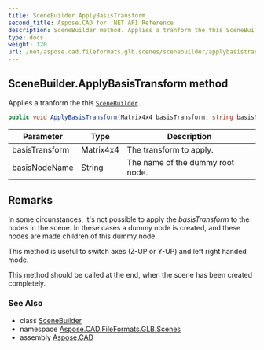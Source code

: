 ```yaml
---
title: SceneBuilder.ApplyBasisTransform
second_title: Aspose.CAD for .NET API Reference
description: SceneBuilder method. Applies a tranform the this SceneBuilder
type: docs
weight: 120
url: /net/aspose.cad.fileformats.glb.scenes/scenebuilder/applybasistransform/
---
```

## SceneBuilder.ApplyBasisTransform method

Applies a tranform the this [`SceneBuilder`](../).

```csharp
public void ApplyBasisTransform(Matrix4x4 basisTransform, string basisNodeName = "BasisTransform")
```

| Parameter | Type | Description |
| --- | --- | --- |
| basisTransform | Matrix4x4 | The transform to apply. |
| basisNodeName | String | The name of the dummy root node. |

## Remarks

In some circunstances, it's not possible to apply the *basisTransform* to the nodes in the scene. In these cases a dummy node is created, and these nodes are made children of this dummy node.

This method is useful to switch axes (Z-UP or Y-UP) and left right handed mode.

This method should be called at the end, when the scene has been created completely.

### See Also

* class [SceneBuilder](../)
* namespace [Aspose.CAD.FileFormats.GLB.Scenes](../../scenebuilder/)
* assembly [Aspose.CAD](../../../)


